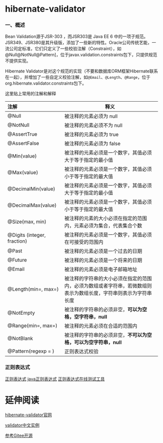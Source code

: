 # hibernate-validator

### 一、概述

Bean Validation源于JSR-303 ，而JSR303是 Java EE 6 中的一项子规范。JSR349、JSR380是其升级版，添加了一些新的特性。Oracle公司传统艺能，一流公司定标准，它们只定义了一些校验注解（Constraint），如@Null@NotNull@Pattern]，位于javax.validation.constraints包下，只提供规范不提供实现。

Hibernate Validator是对这个规范的实现（不要和数据库ORM框架Hibernate联系在一起），并增加了一些自定义校验注解，如`@Email`、`@Length`、`@Range`，位于org.hibernate.validator.constraints包下。

这里贴上常用的注解和解释

| 注解                        | 释义                                                         |
| :-------------------------- | ------------------------------------------------------------ |
| @Null                       | 被注释的元素必须为 null                                      |
| @NotNull                    | 被注释的元素必须不为 null                                    |
| @AssertTrue                 | 被注释的元素必须为 true                                      |
| @AssertFalse                | 被注释的元素必须为 false                                     |
| @Min(value)                 | 被注释的元素必须是一个数字，其值必须大于等于指定的最小值     |
| @Max(value)                 | 被注释的元素必须是一个数字，其值必须小于等于指定的最大值     |
| @DecimalMin(value)          | 被注释的元素必须是一个数字，其值必须大于等于指定的最小值     |
| @DecimalMax(value)          | 被注释的元素必须是一个数字，其值必须小于等于指定的最大值     |
| @Size(max, min)             | 被注释的元素的大小必须在指定的范围内，元素必须为集合，代表集合个数 |
| @Digits (integer, fraction) | 被注释的元素必须是一个数字，其值必须在可接受的范围内         |
| @Past                       | 被注释的元素必须是一个过去的日期                             |
| @Future                     | 被注释的元素必须是一个将来的日期                             |
| @Email                      | 被注释的元素必须是电子邮箱地址                               |
| @Length(min=, max=)         | 被注释的字符串的大小必须在指定的范围内，必须为数组或者字符串，若微数组则表示为数组长度，字符串则表示为字符串长度 |
| @NotEmpty                   | 被注释的字符串的必须非空，**可以为空格，空字符串，null**     |
| @Range(min=, max=)          | 被注释的元素必须在合适的范围内                               |
| @NotBlank                   | 被注释的字符串的必须非空，**不可以为空格，可以为空字符串，null** |
| @Pattern(regexp = )         | 正则表达式校验                                               |

### 正则表达式
[正则表达式](https://www.runoob.com/regexp/regexp-tutorial.html)
[java正则表达式](https://www.runoob.com/java/java-regular-expressions.html)
[正则表达式在线测试工具](https://c.runoob.com/front-end/854/)


# 延伸阅读
[hibernate-validator官网](https://hibernate.org/validator/)

[validator中文实例](https://blog.csdn.net/qq_45745964/article/details/122516345)

[参考Gitee开源](https://gitee.com/jujungfoxmail/hibernate-validator)
